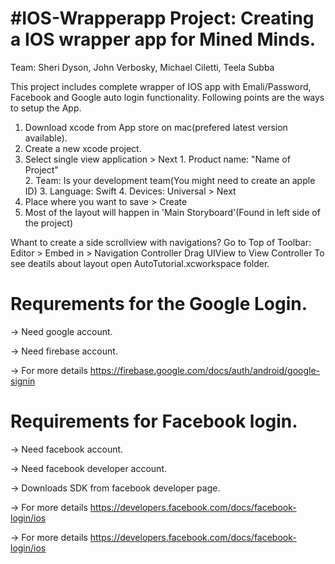 #IOS-Wrapperapp
Project: Creating a IOS wrapper app for Mined Minds. 
=======
Team: Sheri Dyson, John Verbosky, Michael Ciletti, Teela Subba

This project includes complete wrapper of IOS app with Emali/Password, Facebook and Google auto login functionality. Following points are the ways to setup the App.

1. Download xcode from App store on mac(prefered latest version available).
2. Create a new xcode project.
3. Select single view application > Next
        1. Product name: "Name of Project"  
        2. Team: Is your development team(You might need to create an apple ID) 
        3. Language: Swift
        4. Devices: Universal > Next
4. Place where you want to save > Create
5. Most of the layout will happen in 'Main Storyboard'(Found in left side of the project)

Whant to create a side scrollview with navigations?
Go to Top of Toolbar:
Editor > Embed in > Navigation Controller
Drag UIView to View Controller 
To see deatils about layout open AutoTutorial.xcworkspace folder.

Requrements for the Google Login.
=======
 -> Need google account.

 -> Need firebase account.

 -> For more details https://firebase.google.com/docs/auth/android/google-signin

Requirements for Facebook login.
=======
-> Need facebook account.

-> Need facebook developer account.

-> Downloads SDK from facebook developer page.

-> For more details https://developers.facebook.com/docs/facebook-login/ios

-> For more details https://developers.facebook.com/docs/facebook-login/ios
